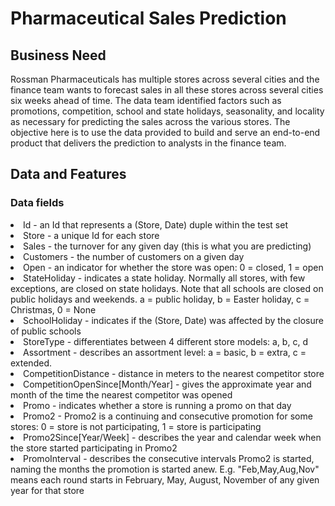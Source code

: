 # Pharmaceutical Sales Prediction

## Business Need
Rossman Pharmaceuticals has multiple stores across several cities and the finance team wants to forecast sales in all these stores across several cities six weeks ahead of time.
The data team identified factors such as promotions, competition, school and state holidays, seasonality, and locality as necessary for predicting the sales across the various stores.
The objective here is to use the data provided to build and serve an end-to-end product that delivers the prediction to analysts in the finance team.

## Data and Features

### Data fields

<li>Id - an Id that represents a (Store, Date) duple within the test set</li>
<li>Store - a unique Id for each store</li>
<li>Sales - the turnover for any given day (this is what you are predicting)</li>
<li>Customers - the number of customers on a given day</li>
<li>Open - an indicator for whether the store was open: 0 = closed, 1 = open</li>
<li>StateHoliday - indicates a state holiday. Normally all stores, with few exceptions, are closed on state holidays. Note that all schools are closed on public holidays and weekends. a = public holiday, b = Easter holiday, c = Christmas, 0 = None</li>
<li>SchoolHoliday - indicates if the (Store, Date) was affected by the closure of public schools</li>
<li>StoreType - differentiates between 4 different store models: a, b, c, d</li>
<li>Assortment - describes an assortment level: a = basic, b = extra, c = extended.</li>
<li>CompetitionDistance - distance in meters to the nearest competitor store</li>
<li>CompetitionOpenSince[Month/Year] - gives the approximate year and month of the time the nearest competitor was opened</li>
<li>Promo - indicates whether a store is running a promo on that day</li>
<li>Promo2 - Promo2 is a continuing and consecutive promotion for some stores: 0 = store is not participating, 1 = store is participating</li>
<li>Promo2Since[Year/Week] - describes the year and calendar week when the store started participating in Promo2</li>
<li>PromoInterval - describes the consecutive intervals Promo2 is started, naming the months the promotion is started anew. E.g. "Feb,May,Aug,Nov" means each round starts in February, May, August, November of any given year for that store</li>
